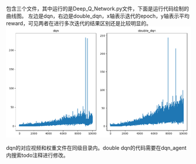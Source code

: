 包含三个文件，其中运行的是Deep_Q_Network.py文件，下面是运行代码绘制的曲线图。 左边是dqn，右边是double_dqn，x轴表示迭代的epoch，y轴表示平均reward，可见两者在进行多次迭代的结果区别还是比较明显的。
![image](com_image.png)

dqn的对应视频和权重文件在同级目录内。double dqn的代码需要在dqn_agent内搜索todo注释进行修改。

<!-- <video id="video" controls="" preload="none" poster="封面">
      <source id="mp4" src="video.mp4" type="video/mp4">
</video> -->
